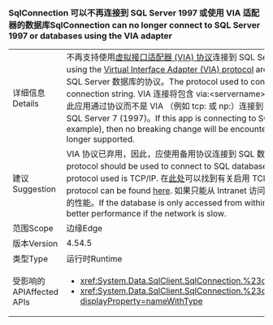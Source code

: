 ### <a name="sqlconnection-can-no-longer-connect-to-sql-server-1997-or-databases-using-the-via-adapter"></a><span data-ttu-id="e1709-101">SqlConnection 可以不再连接到 SQL Server 1997 或使用 VIA 适配器的数据库</span><span class="sxs-lookup"><span data-stu-id="e1709-101">SqlConnection can no longer connect to SQL Server 1997 or databases using the VIA adapter</span></span>

|   |   |
|---|---|
|<span data-ttu-id="e1709-102">详细信息</span><span class="sxs-lookup"><span data-stu-id="e1709-102">Details</span></span>|<span data-ttu-id="e1709-103">不再支持使用[虚拟接口适配器 (VIA) 协议](https://technet.microsoft.com/library/ms191229%28v=sql.105%29.aspx)连接到 SQL Server 数据库。</span><span class="sxs-lookup"><span data-stu-id="e1709-103">Connections to SQL Server databases using the [Virtual Interface Adapter (VIA) protocol](https://technet.microsoft.com/library/ms191229%28v=sql.105%29.aspx) are no longer supported.</span></span> <span data-ttu-id="e1709-104">连接字符串中可以见到用于连接到 SQL Server 数据库的协议。</span><span class="sxs-lookup"><span data-stu-id="e1709-104">The protocol used to connect to a SQL Server database is visible in the connection string.</span></span> <span data-ttu-id="e1709-105">VIA 连接将包含 via:&lt;servername&gt;。</span><span class="sxs-lookup"><span data-stu-id="e1709-105">A VIA connection will contain via:&lt;servername&gt;.</span></span> <span data-ttu-id="e1709-106">如果此应用通过协议而不是 VIA （例如 tcp: 或 np:）连接到 SQL，则不会遇到中断的更改。此外，也不再支持连接到 SQL Server 7 (1997)。</span><span class="sxs-lookup"><span data-stu-id="e1709-106">If this app is connecting to SQL via a protocol other than VIA (tcp: or np: for example), then no breaking change will be encountered.Also, connections to SQL Server 7 (1997) are no longer supported.</span></span>|
|<span data-ttu-id="e1709-107">建议</span><span class="sxs-lookup"><span data-stu-id="e1709-107">Suggestion</span></span>|<span data-ttu-id="e1709-108">VIA 协议已弃用，因此，应使用备用协议连接到 SQL 数据库。</span><span class="sxs-lookup"><span data-stu-id="e1709-108">The VIA protocol is deprecated, so an alternative protocol should be used to connect to SQL databases.</span></span> <span data-ttu-id="e1709-109">使用的最常见的协议是 TCP/IP。</span><span class="sxs-lookup"><span data-stu-id="e1709-109">The most common protocol used is TCP/IP.</span></span> <span data-ttu-id="e1709-110">在[此处](https://msdn.microsoft.com/library/bb909712.aspx)可以找到有关启用 TCP/IP 协议的说明。</span><span class="sxs-lookup"><span data-stu-id="e1709-110">Instructions for enabling the TCP/IP protocol can be found [here](https://msdn.microsoft.com/library/bb909712.aspx).</span></span> <span data-ttu-id="e1709-111">如果只能从 Intranet 访问数据库，在网络速度慢时，共享的管道协议可能会提供更好的性能。</span><span class="sxs-lookup"><span data-stu-id="e1709-111">If the database is only accessed from within an intranet, the shared pipes protocol may provide better performance if the network is slow.</span></span>|
|<span data-ttu-id="e1709-112">范围</span><span class="sxs-lookup"><span data-stu-id="e1709-112">Scope</span></span>|<span data-ttu-id="e1709-113">边缘</span><span class="sxs-lookup"><span data-stu-id="e1709-113">Edge</span></span>|
|<span data-ttu-id="e1709-114">版本</span><span class="sxs-lookup"><span data-stu-id="e1709-114">Version</span></span>|<span data-ttu-id="e1709-115">4.5</span><span class="sxs-lookup"><span data-stu-id="e1709-115">4.5</span></span>|
|<span data-ttu-id="e1709-116">类型</span><span class="sxs-lookup"><span data-stu-id="e1709-116">Type</span></span>|<span data-ttu-id="e1709-117">运行时</span><span class="sxs-lookup"><span data-stu-id="e1709-117">Runtime</span></span>|
|<span data-ttu-id="e1709-118">受影响的 API</span><span class="sxs-lookup"><span data-stu-id="e1709-118">Affected APIs</span></span>|<ul><li><xref:System.Data.SqlClient.SqlConnection.%23ctor(System.String)?displayProperty=nameWithType></li><li><xref:System.Data.SqlClient.SqlConnection.%23ctor(System.String,System.Data.SqlClient.SqlCredential)?displayProperty=nameWithType></li></ul>|

